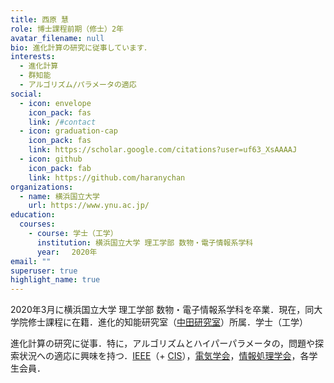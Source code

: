 ```yaml
---
title: 西原 慧
role: 博士課程前期（修士）2年
avatar_filename: null
bio: 進化計算の研究に従事しています．
interests:
  - 進化計算
  - 群知能
  - アルゴリズム/パラメータの適応
social:
  - icon: envelope
    icon_pack: fas
    link: /#contact
  - icon: graduation-cap
    icon_pack: fas
    link: https://scholar.google.com/citations?user=uf63_XsAAAAJ
  - icon: github
    icon_pack: fab
    link: https://github.com/haranychan
organizations:
  - name: 横浜国立大学
    url: https://www.ynu.ac.jp/
education:
  courses:
    - course: 学士（工学）
      institution: 横浜国立大学 理工学部 数物・電子情報系学科
      year: 　2020年
email: ""
superuser: true
highlight_name: true
---
```

<!-- >This page is now ***Under Construction***. -->

2020年3月に横浜国立大学 理工学部 数物・電子情報系学科を卒業．現在，同大学院修士課程に在籍．進化的知能研究室（[中田研究室](http://www.nkt.ynu.ac.jp/)）所属．学士（工学）

進化計算の研究に従事．特に，アルゴリズムとハイパーパラメータの，問題や探索状況への適応に興味を持つ．[IEEE](https://www.ieee.org/)（+ [CIS](https://cis.ieee.org/)），[電気学会](https://www.iee.jp/)，[情報処理学会](https://www.ipsj.or.jp/)，各学生会員．

<!-- {{< icon name="download" pack="fas" >}} Download my {{< staticref "uploads/demo_resume.pdf" "newtab" >}}resumé{{< /staticref >}}. -->